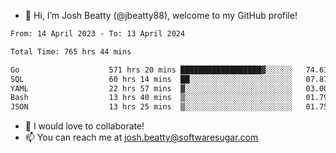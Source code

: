 - 👋 Hi, I’m Josh Beatty (@jbeatty88), welcome to my GitHub profile!

<!--START_SECTION:waka-->

```txt
From: 14 April 2023 - To: 13 April 2024

Total Time: 765 hrs 44 mins

Go                    571 hrs 20 mins ██████████████████▓░░░░░░   74.61 %
SQL                   60 hrs 14 mins  ██░░░░░░░░░░░░░░░░░░░░░░░   07.87 %
YAML                  22 hrs 57 mins  ▓░░░░░░░░░░░░░░░░░░░░░░░░   03.00 %
Bash                  13 hrs 40 mins  ▒░░░░░░░░░░░░░░░░░░░░░░░░   01.79 %
JSON                  13 hrs 25 mins  ▒░░░░░░░░░░░░░░░░░░░░░░░░   01.75 %
```

<!--END_SECTION:waka-->

- 💞️ I would love to collaborate!
- 📫 You can reach me at josh.beatty@softwaresugar.com

<!---
jbeatty88/jbeatty88 is a ✨ special ✨ repository because its `README.md` (this file) appears on your GitHub profile.
You can click the Preview link to take a look at your changes.
--->
